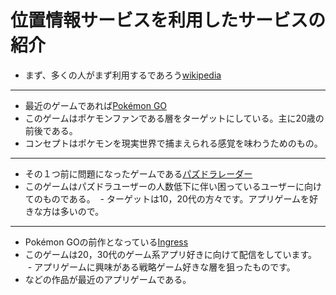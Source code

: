 # 位置情報サービスを利用したサービスの紹介
- まず、多くの人がまず利用するであろう[wikipedia](https://ja.wikipedia.org/wiki/%E4%BD%8D%E7%BD%AE%E6%83%85%E5%A0%B1%E3%82%B5%E3%83%BC%E3%83%93%E3%82%B9)
*****************************
- 最近のゲームであれば[Pokémon GO](http://pokemongo.nianticlabs.com/ja/)
 - このゲームはポケモンファンである層をターゲットにしている。主に20歳の前後である。
  - コンセプトはポケモンを現実世界で捕まえられる感覚を味わうためのもの。
  
*****************************

- その１つ前に問題になったゲームである[パズドラレーダー](https://padr.gungho.jp/)　
 - このゲームはパズドラユーザーの人数低下に伴い困っているユーザーに向けてのものである。
  - ターゲットは10，20代の方々です。アプリゲームを好きな方は多いので。
*****************************
- Pokémon GOの前作となっている[Ingress](https://www.ingress.com/)
 - このゲームは20，30代のゲーム系アプリ好きに向けて配信をしています。
  - アプリゲームに興味がある戦略ゲーム好きな層を狙ったものです。
 - などの作品が最近のアプリゲームである。
